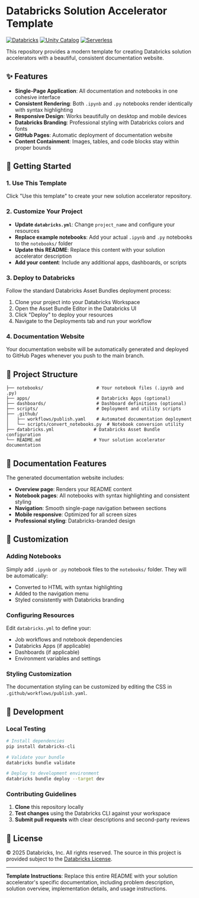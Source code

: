 # Databricks Solution Accelerator Template

[![Databricks](https://img.shields.io/badge/Databricks-Solution_Accelerator-FF3621?style=for-the-badge&logo=databricks)](https://databricks.com)
[![Unity Catalog](https://img.shields.io/badge/Unity_Catalog-Enabled-00A1C9?style=for-the-badge)](https://docs.databricks.com/en/data-governance/unity-catalog/index.html)
[![Serverless](https://img.shields.io/badge/Serverless-Compute-00C851?style=for-the-badge)](https://docs.databricks.com/en/compute/serverless.html)

This repository provides a modern template for creating Databricks solution accelerators with a beautiful, consistent documentation website.

## ✨ Features

- **Single-Page Application**: All documentation and notebooks in one cohesive interface
- **Consistent Rendering**: Both `.ipynb` and `.py` notebooks render identically with syntax highlighting
- **Responsive Design**: Works beautifully on desktop and mobile devices
- **Databricks Branding**: Professional styling with Databricks colors and fonts
- **GitHub Pages**: Automatic deployment of documentation website
- **Content Containment**: Images, tables, and code blocks stay within proper bounds

## 🚀 Getting Started

### 1. Use This Template
Click "Use this template" to create your new solution accelerator repository.

### 2. Customize Your Project
- **Update `databricks.yml`**: Change `project_name` and configure your resources
- **Replace example notebooks**: Add your actual `.ipynb` and `.py` notebooks to the `notebooks/` folder
- **Update this README**: Replace this content with your solution accelerator description
- **Add your content**: Include any additional apps, dashboards, or scripts

### 3. Deploy to Databricks
Follow the standard Databricks Asset Bundles deployment process:

1. Clone your project into your Databricks Workspace
2. Open the Asset Bundle Editor in the Databricks UI
3. Click "Deploy" to deploy your resources
4. Navigate to the Deployments tab and run your workflow

### 4. Documentation Website
Your documentation website will be automatically generated and deployed to GitHub Pages whenever you push to the main branch.

## 📁 Project Structure

```
├── notebooks/                    # Your notebook files (.ipynb and .py)
├── apps/                         # Databricks Apps (optional)
├── dashboards/                   # Dashboard definitions (optional)
├── scripts/                      # Deployment and utility scripts
├── .github/
│   ├── workflows/publish.yaml    # Automated documentation deployment
│   └── scripts/convert_notebooks.py  # Notebook conversion utility
├── databricks.yml               # Databricks Asset Bundle configuration
└── README.md                    # Your solution accelerator documentation
```

## 🎨 Documentation Features

The generated documentation website includes:

- **Overview page**: Renders your README content
- **Notebook pages**: All notebooks with syntax highlighting and consistent styling
- **Navigation**: Smooth single-page navigation between sections
- **Mobile responsive**: Optimized for all screen sizes
- **Professional styling**: Databricks-branded design

## 🔧 Customization

### Adding Notebooks
Simply add `.ipynb` or `.py` notebook files to the `notebooks/` folder. They will be automatically:
- Converted to HTML with syntax highlighting
- Added to the navigation menu
- Styled consistently with Databricks branding

### Configuring Resources
Edit `databricks.yml` to define your:
- Job workflows and notebook dependencies
- Databricks Apps (if applicable)
- Dashboards (if applicable)
- Environment variables and settings

### Styling Customization
The documentation styling can be customized by editing the CSS in `.github/workflows/publish.yaml`.

## 📝 Development

### Local Testing
```bash
# Install dependencies
pip install databricks-cli

# Validate your bundle
databricks bundle validate

# Deploy to development environment
databricks bundle deploy --target dev
```

### Contributing Guidelines
1. **Clone** this repository locally
2. **Test changes** using the Databricks CLI against your workspace
3. **Submit pull requests** with clear descriptions and second-party reviews

## 📄 License

© 2025 Databricks, Inc. All rights reserved. The source in this project is provided subject to the [Databricks License](https://databricks.com/db-license-source).

---

**Template Instructions**: Replace this entire README with your solution accelerator's specific documentation, including problem description, solution overview, implementation details, and usage instructions.